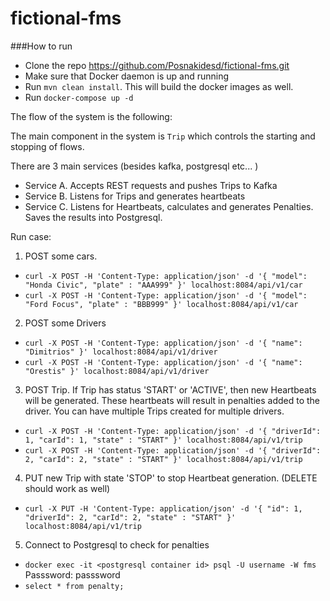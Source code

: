 # fictional-fms

###How to run
* Clone the repo https://github.com/Posnakidesd/fictional-fms.git
* Make sure that Docker daemon is up and running
* Run `mvn clean install`. This will build the docker images as well.
* Run `docker-compose up -d`


The flow of the system is the following:

The main component in the system is `Trip` which controls the starting and stopping of flows.

There are 3 main services (besides kafka, postgresql etc... )
* Service A. Accepts REST requests and pushes Trips to Kafka
* Service B. Listens for Trips and generates heartbeats
* Service C. Listens for Heartbeats, calculates and generates Penalties. Saves the results into Postgresql.

Run case:

1) POST some cars.
* `curl -X POST -H 'Content-Type: application/json' -d '{ "model": "Honda Civic", "plate" : "AAA999" }' localhost:8084/api/v1/car`
* `curl -X POST -H 'Content-Type: application/json' -d '{ "model": "Ford Focus", "plate" : "BBB999" }' localhost:8084/api/v1/car`
2) POST some Drivers
* `curl -X POST -H 'Content-Type: application/json' -d '{ "name": "Dimitrios" }' localhost:8084/api/v1/driver`
* `curl -X POST -H 'Content-Type: application/json' -d '{ "name": "Orestis" }' localhost:8084/api/v1/driver`
3) POST Trip. If Trip has status 'START' or 'ACTIVE', then new Heartbeats will be generated. These heartbeats will result in penalties added to the driver. You can have multiple Trips created for multiple drivers.
* `curl -X POST -H 'Content-Type: application/json' -d '{ "driverId": 1, "carId": 1, "state" : "START" }' localhost:8084/api/v1/trip`
* `curl -X POST -H 'Content-Type: application/json' -d '{ "driverId": 2, "carId": 2, "state" : "START" }' localhost:8084/api/v1/trip`
4) PUT new Trip with state 'STOP' to stop Heartbeat generation. (DELETE should work as well)
* `curl -X PUT -H 'Content-Type: application/json' -d '{ "id": 1, "driverId": 2, "carId": 2, "state" : "START" }' localhost:8084/api/v1/trip`
5) Connect to Postgresql to check for penalties
* `docker exec -it <postgresql container id> psql -U username -W fms` Passsword: passsword
* `select * from penalty;`

